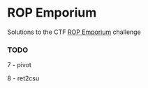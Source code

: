 # ROP Emporium
Solutions to the CTF [ROP Emporium](https://ropemporium.com/) challenge

### TODO
7 - pivot

8 - ret2csu